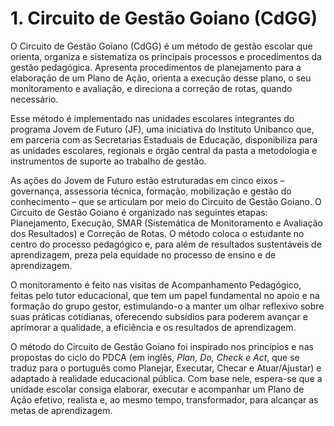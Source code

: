 # 1\. Circuito de Gestão Goiano (CdGG)

O Circuito de Gestão Goiano (CdGG) é um método de gestão escolar que orienta, organiza e sistematiza os principais processos e procedimentos da gestão pedagógica. Apresenta procedimentos de planejamento para a elaboração de um Plano de Ação, orienta a execução desse plano, o seu monitoramento e avaliação, e direciona a correção de rotas, quando necessário.

Esse método é implementado nas unidades escolares integrantes do programa Jovem de Futuro (JF), uma iniciativa do Instituto Unibanco que, em parceria com as Secretarias Estaduais de Educação, disponibiliza para as unidades escolares, regionais e órgão central da pasta a metodologia e instrumentos de suporte ao trabalho de gestão.

As ações do Jovem de Futuro estão estruturadas em cinco eixos – governança, assessoria técnica, formação, mobilização e gestão do conhecimento – que se articulam por meio do Circuito de Gestão Goiano. O Circuito de Gestão Goiano é organizado nas seguintes etapas: Planejamento, Execução, SMAR (Sistemática de Monitoramento e Avaliação dos Resultados) e Correção de Rotas. O método coloca o estudante no centro do processo pedagógico e, para além de resultados sustentáveis de aprendizagem, preza pela equidade no processo de ensino e de aprendizagem.

O monitoramento é feito nas visitas de Acompanhamento Pedagógico, feitas pelo tutor educacional, que tem um papel fundamental no apoio e na formação do grupo gestor, estimulando-o a manter um olhar reflexivo sobre suas práticas cotidianas, oferecendo subsídios para poderem avançar e aprimorar a qualidade, a eficiência e os resultados de aprendizagem.

O método do Circuito de Gestão Goiano foi inspirado nos princípios e nas propostas do ciclo do PDCA (em inglês, _Plan, Do, Check e Act_, que se traduz para o português como Planejar, Executar, Checar e Atuar/Ajustar) e adaptado à realidade educacional pública. Com base nele, espera-se que a unidade escolar consiga elaborar, executar e acompanhar um Plano de Ação efetivo, realista e, ao mesmo tempo, transformador, para alcançar as metas de aprendizagem.
